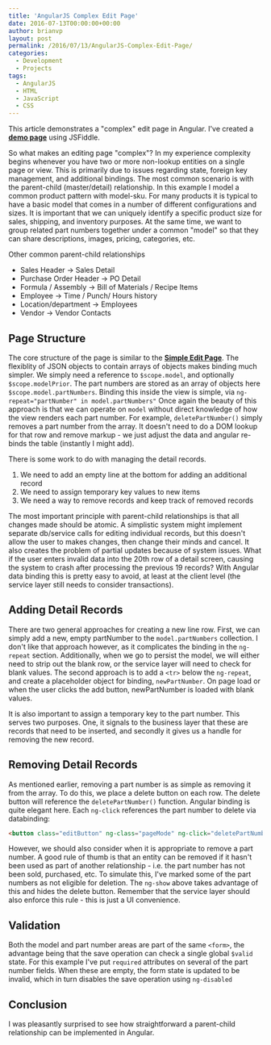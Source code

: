 ```yaml
---
title: 'AngularJS Complex Edit Page'
date: 2016-07-13T00:00:00+00:00
author: brianvp
layout: post
permalink: /2016/07/13/AngularJS-Complex-Edit-Page/
categories:
  - Development
  - Projects
tags:
  - AngularJS
  - HTML
  - JavaScript
  - CSS
---
```



This article demonstrates a "complex" edit page in Angular.
I've created a **[demo page](https://jsfiddle.net/brnvndr/vzwt1Ly3)** using JSFiddle.

So what makes an editing page "complex"? In my experience complexity begins whenever you have two or more non-lookup entities on a single page or view.  This is primarily due to issues regarding state, foreign key management, and additional bindings.  The most common scenario is with the parent-child (master/detail) relationship.   In this example I model a common product pattern with model-sku.  For many products it is typical to have a basic model that comes in a number of different configurations and sizes. It is important that we can uniquely identify a specific product size for sales, shipping, and inventory purposes.  At the same time, we want to group related part numbers together under a common "model" so that they can share descriptions, images, pricing, categories, etc.  

Other common parent-child relationships

- Sales Header -> Sales Detail
- Purchase Order Header -> PO Detail
- Formula / Assembly -> Bill of Materials / Recipe Items
- Employee -> Time / Punch/ Hours history
- Location/department -> Employees
- Vendor -> Vendor Contacts

## Page Structure

The core structure of the page is similar to the **[Simple Edit Page]({{site.baseurl}}/2016/06/14/AngularJS-Search-Page/)**.  The flexiblity of JSON objects to contain arrays of objects makes binding much simpler.  We simply need a reference to `$scope.model`, and optionally `$scope.modelPrior`.  The part numbers are stored as an array of objects here `$scope.model.partNumbers`.   Binding this inside the view is simple, via `ng-repeat="partNumber" in model.partNumbers"` Once again the beauty of this approach is that we can operate on `model` without direct knowledge of how the view renders each part number.  For example, `deletePartNumber()` simply removes a part number from the array.  It doesn't need to do a DOM lookup for that row and remove markup - we just adjust the data and angular re-binds the table (instantly I might add).  

There is some work to do with managing the detail records.

1. We need to add an empty line at the bottom for adding an additional record
2. We need to assign temporary key values to new items
3. We need a way to remove records and keep track of removed records


The most important principle with parent-child relationships is that all changes made should be atomic.  A simplistic system might implement separate db/service calls for editing individual records, but this doesn't allow the user to makes changes, then change their minds and cancel.  It also creates the problem of partial updates because of system issues.  What if the user enters invalid data into the 20th row of a detail screen, causing the system to crash after processing the previous 19 records?   With Angular data binding this is pretty easy to avoid, at least at the client level (the service layer still needs to consider transactions). 

## Adding Detail Records

There are two general approaches for creating a new line row.  First, we can simply add a new, empty partNumber to the `model.partNumbers` collection.   I don't like that approach however, as it complicates the binding in the `ng-repeat` section.  Additionally, when we go to persist the model, we will either need to strip out the blank row, or the service layer will need to check for blank values. The second approach is to add a `<tr>` below the `ng-repeat`, and create a placeholder object for binding, `newPartNumber`.  On page load or when the user clicks the add button, newPartNumber is loaded with blank values.   

It is also important to assign a temporary key to the part number.  This serves two purposes. One, it signals to the business layer that these are records that need to be inserted, and secondly it gives us a handle for removing the new record. 

## Removing Detail Records

As mentioned earlier, removing a part number is as simple as removing it from the array.  To do this, we place a delete button on each row.  The delete button will reference the `deletePartNumber()` function.  Angular binding is quite elegant here. Each `ng-click` references the part number to delete via databinding:

```html
<button class="editButton" ng-class="pageMode" ng-click="deletePartNumber(partNumber.partNumberId)" ng-show="partNumber.flagCanDelete === true">Delete</button>
```

However, we should also consider when it is appropriate to remove a part number.  A good rule of thumb is that an entity can be removed if it hasn't been used as part of another relationship - i.e. the part number has not been sold, purchased, etc.  To simulate this, I've marked some of the part numbers as not eligible for deletion.  The `ng-show` above takes advantage of this and hides the delete button.  Remember that the service layer should also enforce this rule - this is just a UI convenience.  

## Validation

Both the model and part number areas are part of the same `<form>`, the advantage being that the save operation can check a single global `$valid` state.  For this example I've put `required` attributes on several of the part number fields.  When these are empty, the form state is updated to be invalid, which in turn disables the save operation using `ng-disabled`

## Conclusion

I was pleasantly surprised to see how straightforward a parent-child relationship can be implemented in Angular.   